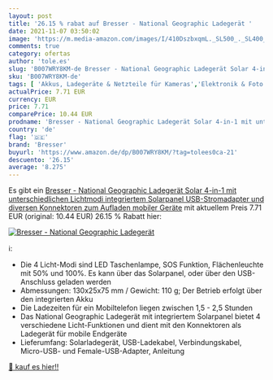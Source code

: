 ```yaml
---
layout: post
title: '26.15 % rabat auf Bresser - National Geographic Ladegerät '
date: 2021-11-07 03:50:02
image: 'https://m.media-amazon.com/images/I/410DszbxqmL._SL500_._SL400_.jpg'
comments: true
category: ofertas
author: 'tole.es'
slug: 'B007WRY8KM-de Bresser - National Geographic Ladegerät Solar 4-in-1 mit...'
sku: 'B007WRY8KM-de'
tags: [ 'Akkus, Ladegeräte & Netzteile für Kameras','Elektronik & Foto','Kamera & Foto','Kamera- & Fotozubehör','Ladegeräte für Kamera & Camcorder','bresser', ]
actualPrice: 7.71 EUR
currency: EUR
price: 7.71
comparePrice: 10.44 EUR
prodname: 'Bresser - National Geographic Ladegerät Solar 4-in-1 mit unterschiedlichen Lichtmodi  integriertem Solarpanel  USB-Stromadapter und diversen Konnektoren zum Aufladen mobiler Geräte'
country: 'de'
flag: '🇩🇪'
brand: 'Bresser'
buyurl: 'https://www.amazon.de/dp/B007WRY8KM/?tag=tolees0ca-21'
descuento: '26.15'
average: '8.275'
---
```


Es gibt ein [Bresser - National Geographic Ladegerät Solar 4-in-1 mit unterschiedlichen Lichtmodi  integriertem Solarpanel  USB-Stromadapter und diversen Konnektoren zum Aufladen mobiler Geräte](https://www.amazon.de/dp/B007WRY8KM/?tag=tolees0ca-21) mit aktuellem Preis 7.71 EUR (original: 10.44 EUR) 26.15 % Rabatt hier:

[![Bresser - National Geographic Ladegerät ](https://m.media-amazon.com/images/I/410DszbxqmL._SL500_._SL400_.jpg)](https://www.amazon.de/dp/B007WRY8KM/?tag=tolees0ca-21)

ℹ️:

- Die 4 Licht-Modi sind LED Taschenlampe, SOS Funktion, Flächenleuchte mit 50% und 100%. Es kann über das Solarpanel, oder über den USB-Anschluss geladen werden
- Abmessungen: 130x25x75 mm / Gewicht: 110 g; Der Betrieb erfolgt über den integrierten Akku
- Die Ladezeiten für ein Mobiltelefon liegen zwischen 1,5 - 2,5 Stunden
- Das National Geographic Ladegerät mit integriertem Solarpanel bietet 4 verschiedene Licht-Funktionen und dient mit den Konnektoren als Ladegerät für mobile Endgeräte
- Lieferumfang: Solarladegerät, USB-Ladekabel, Verbindungskabel, Micro-USB- und Female-USB-Adapter, Anleitung

[🛒 kauf es hier!!](https://www.amazon.de/dp/B007WRY8KM/?tag=tolees0ca-21)
